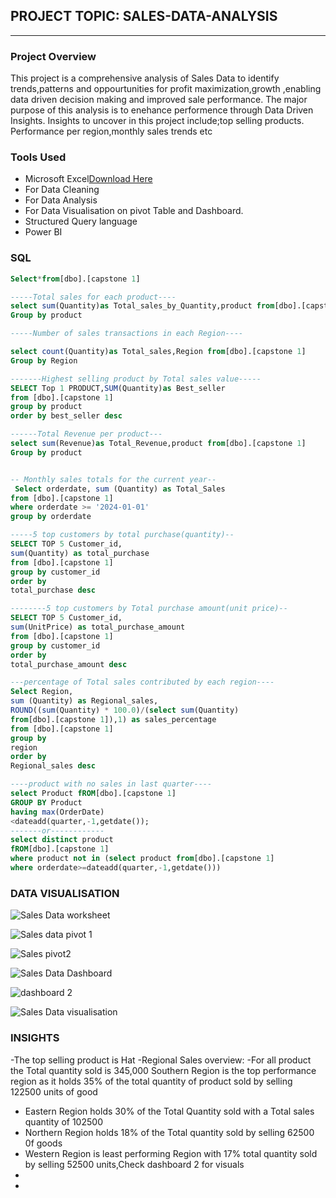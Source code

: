 ## PROJECT TOPIC: SALES-DATA-ANALYSIS
---
### Project Overview
This project  is a comprehensive analysis of Sales Data to identify trends,patterns and oppourtunities for profit maximization,growth ,enabling data driven decision making and improved sale performance. The major purpose of this analysis is to enehance performence through Data Driven Insights. Insights to uncover in this project include;top selling products. Performance per region,monthly sales trends etc


### Tools Used

- Microsoft Excel[Download Here](https://www.microsoft.com)
- For Data Cleaning
- For Data Analysis
- For Data Visualisation on pivot Table and Dashboard.
- Structured Query language
- Power BI 
  
 ### SQL
 ```SQL
Select*from[dbo].[capstone 1]

 -----Total sales for each product----
 select sum(Quantity)as Total_sales_by_Quantity,product from[dbo].[capstone 1]  
 Group by product

 -----Number of sales transactions in each Region----
 
 select count(Quantity)as Total_sales,Region from[dbo].[capstone 1]  
 Group by Region

 -------Highest selling product by Total sales value-----
 SELECT Top 1 PRODUCT,SUM(Quantity)as Best_seller
 from [dbo].[capstone 1]
 group by product
 order by best_seller desc
 
 ------Total Revenue per product---
 select sum(Revenue)as Total_Revenue,product from[dbo].[capstone 1]  
 Group by product


 --	Monthly sales totals for the current year--
  Select orderdate, sum (Quantity) as Total_Sales 
 from [dbo].[capstone 1]
 where orderdate >= '2024-01-01'
 group by orderdate

-----5 top customers by total purchase(quantity)--
SELECT TOP 5 Customer_id,
sum(Quantity) as total_purchase
from [dbo].[capstone 1]
group by customer_id
order by 
total_purchase desc

--------5 top customers by Total purchase amount(unit price)--
SELECT TOP 5 Customer_id,
sum(UnitPrice) as total_purchase_amount
from [dbo].[capstone 1]
group by customer_id
order by 
total_purchase_amount desc

---percentage of Total sales contributed by each region----
Select Region,
sum (Quantity) as Regional_sales,
ROUND((sum(Quantity) * 100.0)/(select sum(Quantity)
from[dbo].[capstone 1]),1) as sales_percentage
from [dbo].[capstone 1]
group by
region
order by
Regional_sales desc

----product with no sales in last quarter----
select Product fROM[dbo].[capstone 1]
GROUP BY Product
having max(OrderDate)
<dateadd(quarter,-1,getdate());
-------or------------
select distinct product
fROM[dbo].[capstone 1]
where product not in (select product from[dbo].[capstone 1]
where orderdate>=dateadd(quarter,-1,getdate()))
```

### DATA VISUALISATION

![Sales Data worksheet](https://github.com/user-attachments/assets/505f24e6-bda4-45bf-afdb-c96c32a346da)












![Sales data pivot 1](https://github.com/user-attachments/assets/da797fc8-298b-4fcf-a7a2-c4d3df142e64)













![Sales pivot2](https://github.com/user-attachments/assets/fd4fec96-ca10-4d9a-b174-d1399ce2667a)








![Sales Data Dashboard](https://github.com/user-attachments/assets/b0c7a855-fb62-4cab-af54-acc2e5ee6852)













![dashboard 2](https://github.com/user-attachments/assets/3f383d7c-1b4f-4f21-a0a0-77bf6c4d1dbf)







![Sales  Data visualisation](https://github.com/user-attachments/assets/411720d1-0a2d-4223-898b-4c47fa3c458e)











### INSIGHTS

-The top selling product is Hat
-Regional Sales overview:
-For all product the Total quantity sold is 345,000 Southern Region is the top performance region as it holds 35% of the total quantity of product sold by selling 122500 units of good
- Eastern Region holds 30% of the Total Quantity  sold with a Total sales quantity of 102500 
- Northern Region holds  18% of the Total quantity sold by selling 62500 0f goods
- Western Region is least performing Region with 17% total quantity sold by selling 52500 units,Check dashboard 2 for visuals
- 
- 


